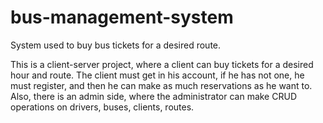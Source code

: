 # bus-management-system
System used to buy bus tickets for a desired route.

This is a client-server project, where a client can buy tickets for a desired hour and route. The client must get in his account, if he has not one, he must register, and then he can make as much reservations as he want to. Also, there is an admin side, where the administrator can make CRUD operations on drivers, buses, clients, routes.
